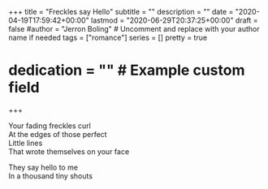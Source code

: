 +++
title = "Freckles say Hello"
subtitle = ""
description = ""
date = "2020-04-19T17:59:42+00:00"
lastmod = "2020-06-29T20:37:25+00:00"
draft = false
#author = "Jerron Boling" # Uncomment and replace with your author name if needed
tags = ["romance"]
series = []
pretty = true
# dedication = "" # Example custom field
+++

Your fading freckles curl  
At the edges of those perfect  
Little lines  
That wrote themselves on your face

They say hello to me   
In a thousand tiny shouts

